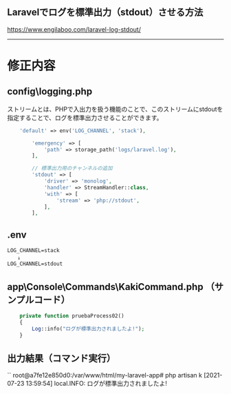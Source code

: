 ## Laravelでログを標準出力（stdout）させる方法
https://www.engilaboo.com/laravel-log-stdout/

____________________________________________________________________
# 修正内容

## config\logging.php
ストリームとは、PHPで入出力を扱う機能のことで、このストリームにstdoutを指定することで、ログを標準出力させることができます。
```php
    'default' => env('LOG_CHANNEL', 'stack'),
```
```php
        'emergency' => [
            'path' => storage_path('logs/laravel.log'),
        ],

        // 標準出力用のチャンネルの追加
        'stdout' => [
            'driver' => 'monolog',
            'handler' => StreamHandler::class,
            'with' => [
                'stream' => 'php://stdout',
            ],
        ],
```

## .env
```
LOG_CHANNEL=stack
　　↓
LOG_CHANNEL=stdout
```

## app\Console\Commands\KakiCommand.php （サンプルコード）
```php
    private function pruebaProcess02()
    {
        Log::info("ログが標準出力されましたよ!");
    }
```

## 出力結果（コマンド実行）
``
root@a7fe12e850d0:/var/www/html/my-laravel-app# php artisan k
[2021-07-23 13:59:54] local.INFO: ログが標準出力されましたよ!  
```

